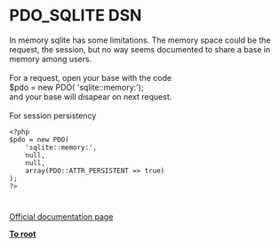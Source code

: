 # PDO_SQLITE DSN



In memory sqlite has some limitations. The memory space could be the request, the session, but no way seems documented to share a base in memory among users.<br><br>For a request, open your base with the code<br>$pdo = new PDO( &apos;sqlite::memory:&apos;);<br>and your base will disapear on next request.<br><br>For session persistency<br>

```
<?php
$pdo = new PDO(
    'sqlite::memory:',
    null,
    null,
    array(PDO::ATTR_PERSISTENT => true)
);
?>
```
  

#

[Official documentation page](https://www.php.net/manual/en/ref.pdo-sqlite.connection.php)

**[To root](/README.md)**